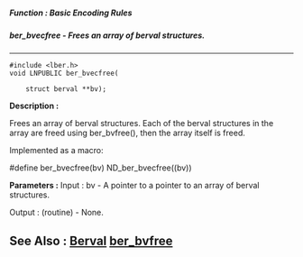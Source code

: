 ##### Function : Basic Encoding Rules
##### ber_bvecfree - Frees an array of berval structures.
---
```
#include <lber.h>
void LNPUBLIC ber_bvecfree(

	struct berval **bv);
```
**Description :**

Frees an array of berval structures. Each of the berval structures in the array 
are freed using ber_bvfree(), then the array itself is freed.

Implemented as a macro:

#define ber_bvecfree(bv) ND_ber_bvecfree((bv))

**Parameters :**
Input :
bv  -  A pointer to a pointer to an array of berval structures.

Output :
(routine)  -  None.



**See Also :**
[Berval](/domino-c-api-docs/reference/Data/Berval)
[ber_bvfree](/domino-c-api-docs/reference/Func/ber_bvfree)
---
